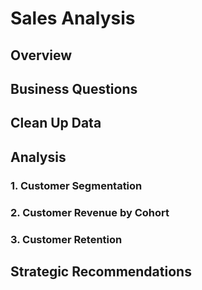 # Sales Analysis
## Overview
## Business Questions
## Clean Up Data
## Analysis

### 1. Customer Segmentation

### 2. Customer Revenue by Cohort

### 3. Customer Retention

## Strategic Recommendations